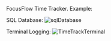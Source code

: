 FocusFlow Time Tracker.
Example:

SQL Database:
![sqlDatabase](https://github.com/user-attachments/assets/4b9656b3-db82-41a0-9f9c-624af46a55de)

Terminal Logging:
![TimeTrackTerminal](https://github.com/user-attachments/assets/880a1415-24d1-4d1a-aa3f-f257a98057ff)
